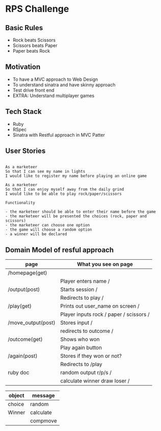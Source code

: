 # RPS Challenge

## Basic Rules

- Rock beats Scissors
- Scissors beats Paper
- Paper beats Rock

## Motivation 
- To have a MVC approach to Web Design
- To understand sinatra and have skinny approach 
- Test drive front end 
- EXTRA: Understand multiplayer games 

## Tech Stack 
- Ruby 
- RSpec 
- Sinatra with Restful approach in MVC Patter 

## User Stories ##

```

As a marketeer
So that I can see my name in lights
I would like to register my name before playing an online game

As a marketeer
So that I can enjoy myself away from the daily grind
I would like to be able to play rock/paper/scissors

Functionality

- the marketeer should be able to enter their name before the game
- the marketeer will be presented the choices (rock, paper and scissors)
- the marketeer can choose one option
- the game will choose a random option
- a winner will be declared

```

## Domain Model of resful approach

|page| What you see on page|
|---|---------------------|
|/homepage(get)     ||
 |                  | Player enters name /|
|/output(post)      | Starts session /|
|                   | Redirects to play /|
|/play(get)         | Prints out user_name on screen /|
 |                  | Player inputs rock / paper / scissors /|
|/move_output(post) | Stores input /|
|                   | redirects to outcome /|
|/outcome(get)      | Shows who won|
 |                  | Play again button  |
|/again(post)       | Stores if they won or not? |
|                   | Redirects to /play|
|ruby doc           | random output r/p/s / |
|                   | calculate winner draw loser /|


|object|message|
|-----|-------|
|choice| random|
|Winner| calculate|
|| compmove| 
